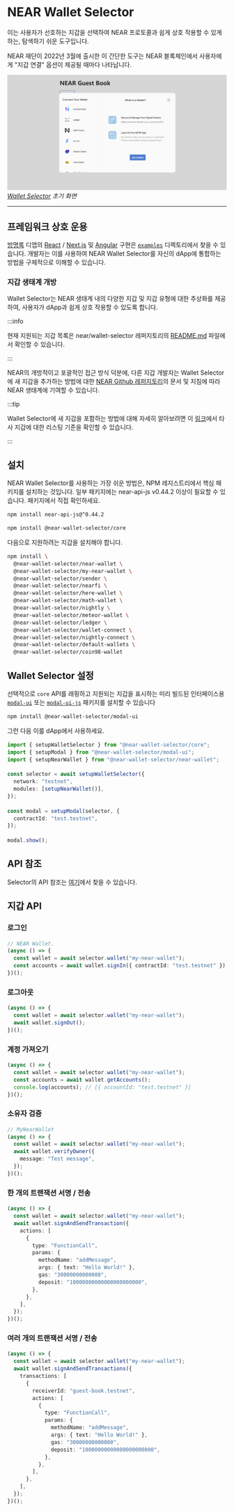 # NEAR Wallet Selector

이는 사용자가 선호하는 지갑을 선택하여 NEAR 프로토콜과 쉽게 상호 작용할 수 있게 하는, 탐색하기 쉬운 도구입니다.

NEAR 재단이 2022년 3월에 출시한 이 간단한 도구는 NEAR 블록체인에서 사용자에게 "지갑 연결" 옵션이 제공될 때마다 나타납니다.

![Preview](/docs/assets/wallet-selector-preview.png)
*[Wallet Selector](https://near.github.io/wallet-selector/) 초기 화면*

---

## 프레임워크 상호 운용

[방명록](https://github.com/near-examples/guest-book-js/) 디앱의 [React](https://reactjs.org/) / [Next.js](https://nextjs.org/) 및 [Angular](https://angular.io/) 구현은 [`examples`](https://github.com/near/wallet-selector/tree/main/examples) 디렉토리에서 찾을 수 있습니다. 개발자는 이를 사용하여 NEAR Wallet Selector를 자신의 dApp에 통합하는 방법을 구체적으로 이해할 수 있습니다.

### 지갑 생태계 개방

Wallet Selector는 NEAR 생태계 내의 다양한 지갑 및 지갑 유형에 대한 추상화를 제공하여, 사용자가 dApp과 쉽게 상호 작용할 수 있도록 합니다.

:::info

현재 지원되는 지갑 목록은 near/wallet-selector 레퍼지토리의 [README.md](https://github.com/near/wallet-selector/blob/main/README.md) 파일에서 확인할 수 있습니다.

:::

NEAR의 개방적이고 포괄적인 접근 방식 덕분에, 다른 지갑 개발자는 Wallet Selector에 새 지갑을 추가하는 방법에 대한 [NEAR Github 레퍼지토리](https://github.com/near/wallet-selector)의 문서 및 지침에 따라 NEAR 생태계에 기여할 수 있습니다.

:::tip

Wallet Selector에 새 지갑을 포함하는 방법에 대해 자세히 알아보려면 이 [링크](https://github.com/near/wallet-selector/blob/main/CONTRIBUTING.md#listing-criteria-for-third-party-wallet-on-wallet-selector)에서 타사 지갑에 대한 리스팅 기준을 확인할 수 있습니다.

:::

## 설치

NEAR Wallet Selector를 사용하는 가장 쉬운 방법은, NPM 레지스트리에서 핵심 패키지를 설치하는 것입니다. 일부 패키지에는 near-api-js v0.44.2 이상이 필요할 수 있습니다. 패키지에서 직접 확인하세요.


```bash
npm install near-api-js@^0.44.2
```

```bash
npm install @near-wallet-selector/core
```

다음으로 지원하려는 지갑을 설치해야 합니다.

```bash
npm install \
  @near-wallet-selector/near-wallet \
  @near-wallet-selector/my-near-wallet \
  @near-wallet-selector/sender \
  @near-wallet-selector/nearfi \
  @near-wallet-selector/here-wallet \
  @near-wallet-selector/math-wallet \
  @near-wallet-selector/nightly \
  @near-wallet-selector/meteor-wallet \
  @near-wallet-selector/ledger \
  @near-wallet-selector/wallet-connect \
  @near-wallet-selector/nightly-connect \
  @near-wallet-selector/default-wallets \
  @near-wallet-selector/coin98-wallet
```

## Wallet Selector 설정

선택적으로 `core` API를 래핑하고 지원되는 지갑을 표시하는 미리 빌드된 인터페이스용 [`modal-ui`](https://www.npmjs.com/package/@near-wallet-selector/modal-ui) 또는 [`modal-ui-js`](https://www.npmjs.com/package/@near-wallet-selector/modal-ui-js) 패키지를 설치할 수 있습니다 

```bash
npm install @near-wallet-selector/modal-ui
```

그런 다음 이를 dApp에서 사용하세요.

```ts
import { setupWalletSelector } from "@near-wallet-selector/core";
import { setupModal } from "@near-wallet-selector/modal-ui";
import { setupNearWallet } from "@near-wallet-selector/near-wallet";

const selector = await setupWalletSelector({
  network: "testnet",
  modules: [setupNearWallet()],
});

const modal = setupModal(selector, {
  contractId: "test.testnet",
});

modal.show();
```

## API 참조

Selector의 API 참조는 [여기](https://github.com/near/wallet-selector/blob/main/packages/core/docs/api/selector.md)에서 찾을 수 있습니다.

## 지갑 API

### 로그인

```ts
// NEAR Wallet.
(async () => {
  const wallet = await selector.wallet("my-near-wallet");
  const accounts = await wallet.signIn({ contractId: "test.testnet" });
})();
```

### 로그아웃

```ts
(async () => {
  const wallet = await selector.wallet("my-near-wallet");
  await wallet.signOut();
})();
```

### 계정 가져오기

```ts
(async () => {
  const wallet = await selector.wallet("my-near-wallet");
  const accounts = await wallet.getAccounts();
  console.log(accounts); // [{ accountId: "test.testnet" }]
})();
```

### 소유자 검증

```ts
// MyNearWallet
(async () => {
  const wallet = await selector.wallet("my-near-wallet");
  await wallet.verifyOwner({
    message: "Test message",
  });
})();
```

### 한 개의 트랜잭션 서명 / 전송

```ts
(async () => {
  const wallet = await selector.wallet("my-near-wallet");
  await wallet.signAndSendTransaction({
    actions: [
      {
        type: "FunctionCall",
        params: {
          methodName: "addMessage",
          args: { text: "Hello World!" },
          gas: "30000000000000",
          deposit: "10000000000000000000000",
        },
      },
    ],
  });
})();
```

### 여러 개의 트랜잭션 서명 / 전송

```ts
(async () => {
  const wallet = await selector.wallet("my-near-wallet");
  await wallet.signAndSendTransactions({
    transactions: [
      {
        receiverId: "guest-book.testnet",
        actions: [
          {
            type: "FunctionCall",
            params: {
              methodName: "addMessage",
              args: { text: "Hello World!" },
              gas: "30000000000000",
              deposit: "10000000000000000000000",
            },
          },
        ],
      },
    ],
  });
})();
```
